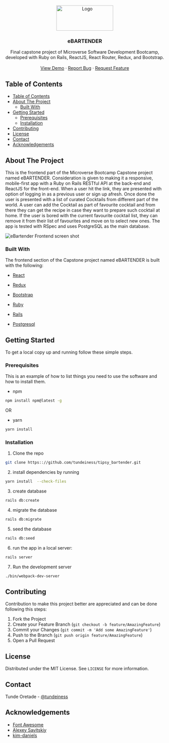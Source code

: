 
<!-- PROJECT LOGO -->
<br />
<p align="center">
  <a href="https://github.com/tundeiness/tipsy_bartender">
    <img src="https://user-images.githubusercontent.com/25479050/76873102-9e03e200-686d-11ea-9ff5-a928ff9cc97d.png" alt="Logo" width="180" height="80">
  </a>

  <h3 align="center">eBARTENDER</h3>

  <p align="center">
    Final capstone project of Microverse Software Development Bootcamp, developed with Ruby on Rails, ReactJS, React Router, Redux, and Bootstrap.
    <br />
    <br />
    <a href="https://pedantic-mahavira-56d4dd.netlify.com">View Demo</a>
    ·
    <a href="https://github.com/tundeiness/tipsy_bartender/issues">Report Bug</a>
    ·
    <a href="https://github.com/tundeiness/tipsy_bartender/issues">Request Feature</a>
  </p>
</p>


<!-- TABLE OF CONTENTS -->
## Table of Contents

- [Table of Contents](#table-of-contents)
- [About The Project](#about-the-project)
  - [Built With](#built-with)
- [Getting Started](#getting-started)
  - [Prerequisites](#prerequisites)
  - [Installation](#installation)
- [Contributing](#contributing)
- [License](#license)
- [Contact](#contact)
- [Acknowledgements](#acknowledgements)



<!-- ABOUT THE PROJECT -->
## About The Project

This is the frontend part of the Microverse Bootcamp Capstone project named eBARTENDER. Consideration is given to making it a responsive, mobile-first app with a Ruby on Rails RESTful API at the back-end and ReactJS for the front-end.
When a user hit the link, they are presented with option of logging in as a
previous user or sign up afresh. Once done the user is presented with a list of
curated Cocktails from different part of the world. A user can add the Cocktail
as part of favourite cocktail and from there they can get the recipe in case
they want to prepare such cocktail at home. If the user is bored with the
current favourite cocktail list, they can remove it from their list of
favourites and move on to select new ones. The app is tested with RSpec and uses PostgreSQL as the main
database.

![eBartender Frontend screen shot](https://user-images.githubusercontent.com/25479050/76782412-8a467600-67b0-11ea-90f4-c6ff1a5975ac.gif)

### Built With

The frontend section of the Capstone project named eBARTENDER is built with the following:

- [React](https://reactjs.org/)

- [Redux](https://redux.js.org/)

- [Bootstrap](bootstrap.com/docs/4.0/)

- [Ruby](https://www.ruby-lang.org/en/)

- [Rails](https://rubyonrails.org/)

- [Postgresql](https://postgresql.org/)

<!-- GETTING STARTED -->
## Getting Started

To get a local copy up and running follow these simple steps.

### Prerequisites

This is an example of how to list things you need to use the software and how to
install them.

* npm

```sh
npm install npm@latest -g
```

OR

* yarn

```sh
yarn install
```


### Installation

1. Clone the repo

```sh
git clone https:://github.com/tundeiness/tipsy_bartender.git
```

2. install dependencies by running

```sh
yarn install  --check-files
```

3. create database

```sh
rails db:create
```

4. migrate the database

```sh
rails db:migrate
```

5. seed the database

```sh
rails db:seed
```

6. run the app in a local server:

```sh
rails server
```

7. Run the development server

```sh
./bin/webpack-dev-server
```

## Contributing

Contribution to make this project better are appreciated and can be done
following this steps:

1. Fork the Project
2. Create your Feature Branch (`git checkout -b feature/AmazingFeature`)
3. Commit your Changes (`git commit -m 'Add some AmazingFeature'`)
4. Push to the Branch (`git push origin feature/AmazingFeature`)
5. Open a Pull Request

<!-- LICENSE -->
## License

Distributed under the MIT License. See `LICENSE` for more information.

<!-- CONTACT -->
## Contact

Tunde Oretade - [@tundeiness](https://twitter.com/tundeiness)

<!-- Project Link: [https://github.com/your_username/repo_name](https://github.com/your_username/repo_name) -->

## Acknowledgements

- [Font Awesome](https://fontawesome.com)
- [Alexey Savitskiy](https://www.behance.net/gallery/37706679/Circle-(Landing-page-Dashboard-Mobile-App))
- [kim-daniels](https://unsplash.com)

<!-- https://github.com/tundeiness/tipsy_bartender -->

<!-- MARKDOWN LINKS & IMAGES -->
<!-- https://www.markdownguide.org/basic-syntax/#reference-style-links -->
[contributors-shield]: https://img.shields.io/github/contributors/tundeiness/tipsy_bartender.svg?style=flat-square
[contributors-url]: https://github.com/tundeiness/tipsy_bartender/graphs/contributors
[forks-shield]: https://img.shields.io/github/forks/tundeiness/tipsy_bartender.svg?style=flat-square
[forks-url]: https://github.com/tundeiness/tipsy_bartender/network/members
[stars-shield]: https://img.shields.io/github/stars/tundeiness/tipsy_bartender.svg?style=flat-square
[stars-url]: https://github.com/tundeiness/tipsy_bartender/stargazers
[issues-shield]: https://img.shields.io/github/issues/tundeiness/tipsy_bartender.svg?style=flat-square
[issues-url]: https://github.com/tundeiness/tipsy_bartender/issues
[license-shield]: https://img.shields.io/github/license/tundeiness/tipsy_bartender.svg?style=flat-square
[license-url]: https://github.com/tundeiness/tipsy_bartender/blob/master/LICENSE.txt
[linkedin-shield]: https://img.shields.io/badge/-LinkedIn-black.svg?style=flat-square&logo=linkedin&colorB=555
[linkedin-url]: https://www.linkedin.com/in/tunde-oretade/
[product-screenshot]: images/screenshot.png

